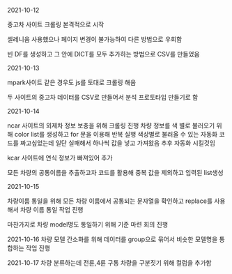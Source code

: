 2021-10-12

중고차 사이트 크롤링 본격적으로 시작

셀레니움 사용했으나 페이지 변경이 불가능하여 다른 방법으로 우회함

빈  DF를 생성하고 그 안에 DICT를 모두 추가하는 방법으로 CSV를 만들었음

2021-10-13

mpark사이트 같은 경우도 js를 토대로 크롤링 해옴

두 사이트의 중고차 데이터를 CSV로 만들어서 분석 프로토타입 만들기로 함

2021-10-14

ncar 사이트의 외제차 정보 보충을 위해 크롤링 진행
차량 정보를 색 별로 불러오기 위해 color list를 생성하고 for 문을 이용해 반복 실행
색상별로 불러올 수 있는 자동화 코드를 짜고싶었는데 일단 실패해서
하나씩 값을 넣고 가져왔음
추후 자동화 시킬것임

kcar 사이트에 연식 정보가 빠져있어 추가

모든 차량의 공통이름을 추출하고자 코드를 활용해 중복 값을 제외하고 입력된 list생성

2021-10-15

차량이름 통일을 위해 모든 차량 이름에서 공통되는 문자열을 확인하고 replace를 사용해서 차량 이름 통일 작업 진행

마찬가지로 차량 model명도 통일하기 위해 기준 마련 회의 진행

2021-10-16
차량 모델 간소화를 위해 데이터를 group으로 묶어서 비슷한 모델명을 통합하는 작업 진행

2021-10-17
차량 분류하는데 전륜,4륜 구통 차량을 구분짓기 위해 컬럼을 추가함